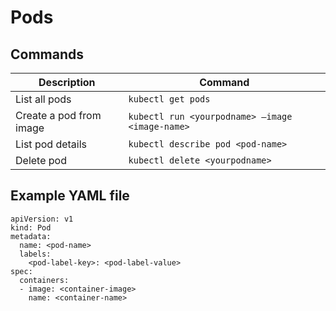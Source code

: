 # Pods

## Commands 

| Description | Command |
| --- | ----------- |
| List all pods | `kubectl get pods` |
| Create a pod from image | `kubectl run <yourpodname> —image <image-name>` |
| List pod details | `kubectl describe pod <pod-name>` |
| Delete pod | `kubectl delete <yourpodname>` |

## Example YAML file

```
apiVersion: v1
kind: Pod
metadata:
  name: <pod-name>
  labels: 
    <pod-label-key>: <pod-label-value>
spec:
  containers: 
  - image: <container-image>
    name: <container-name>
    
```
